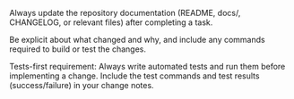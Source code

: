 Always update the repository documentation (README, docs/, CHANGELOG, or relevant files) after completing a task.

Be explicit about what changed and why, and include any commands required to build or test the changes.

Tests-first requirement:
Always write automated tests and run them before implementing a change. Include the test commands and test results (success/failure) in your change notes.
